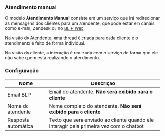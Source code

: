 ### Atendimento manual

O modelo **Atendimento Manual** consiste em um serviço que irá redirecionar as mensagens dos clientes para um atendente, que pode estar em canais como e-mail, Zendesk ou no [BLiP Web](https://web.blip.ai).

Na visão do Atendente, uma thread é criada para cada cliente e o atendimento é feito de forma individual.

Na visão do cliente, a interação é realizada com o serviço de forma que ele não sabe quem está realizando o atendimento.

### Configuração

| Nome                | Descrição                                                                               |
|---------------------|-----------------------------------------------------------------------------------------|
| Email BLiP          | Email do atendente. **Não será exibido para o cliente**                                 |
| Nome do atendente   | Nome completo do atendente. **Não será exibido para o cliente**                         |
| Resposta automática | Texto que será enviado ao cliente quando ele  interagir pela primeira vez com o chatbot |
